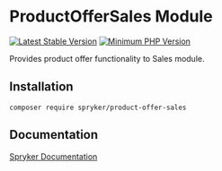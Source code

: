 # ProductOfferSales Module
[![Latest Stable Version](https://poser.pugx.org/spryker/product-offer-sales/v/stable.svg)](https://packagist.org/packages/spryker/product-offer-sales)
[![Minimum PHP Version](https://img.shields.io/badge/php-%3E%3D%207.3-8892BF.svg)](https://php.net/)

Provides product offer functionality to Sales module.

## Installation

```
composer require spryker/product-offer-sales
```

## Documentation

[Spryker Documentation](https://academy.spryker.com/developing_with_spryker/module_guide/modules.html)
